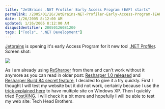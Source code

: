 ```yaml
---
title: "JetBrains .NET Profiler Early Access Program (EAP) starts"
permalink: /2005/01/26/JetBrains-NET-Profiler-Early-Access-Program-(EAP)-starts/
date: 1/26/2005 8:12:00 AM
updated: 1/26/2005 8:12:00 AM
disqusIdentifier: 20050126081200
tags: ["Tools", ".NET Development"]
---
```


[Jetbrains](http://www.jetbrains.com/) is opening it's early Access Program for it new tool [.NET Profiler](http://www.jetbrains.net/confluence/display/NetProf/Home;jsessionid=2D14D441FF9F196312B8F8303B583D34). Screen shot:
<!-- more -->

![](http://membres.lycos.fr/lkempe//jetbrain.jpg)

As I am already using [ReSharper](http://www.jetbrains.com/resharper/) from them and can't work without it anymore as you can read in older post: [Resharper 1.0 released](http://weblogs.asp.net/lkempe/archive/2004/07/22/191622.aspx) and [Resharper Build 84 secret feature](http://weblogs.asp.net/lkempe/archive/2004/06/07/150356.aspx), I decided to give it a try quickly. First I thought I will test my website but it did not work, certainly because I use the [trick explained here](http://weblogs.asp.net/lkempe/archive/2004/10/17/243561.aspx) to have multiple site on Windows XP. Then I quickly tried [PostXING](http://projectdistributor.net/Projects/Project.aspx?projectId=12). I will check it a bit more and hopefully I will be able to test my web site: Tech Head Brothers.
